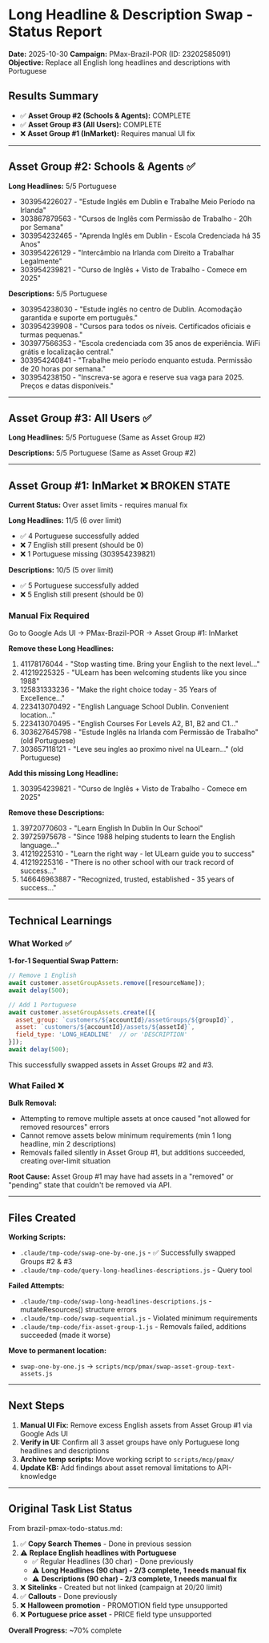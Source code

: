 # Long Headline & Description Swap - Status Report

**Date:** 2025-10-30
**Campaign:** PMax-Brazil-POR (ID: 23202585091)
**Objective:** Replace all English long headlines and descriptions with Portuguese

## Results Summary

- ✅ **Asset Group #2 (Schools & Agents):** COMPLETE
- ✅ **Asset Group #3 (All Users):** COMPLETE
- ❌ **Asset Group #1 (InMarket):** Requires manual UI fix

---

## Asset Group #2: Schools & Agents ✅

**Long Headlines:** 5/5 Portuguese
- 303954226027 - "Estude Inglês em Dublin e Trabalhe Meio Período na Irlanda"
- 303867879563 - "Cursos de Inglês com Permissão de Trabalho - 20h por Semana"
- 303954232465 - "Aprenda Inglês em Dublin - Escola Credenciada há 35 Anos"
- 303954226129 - "Intercâmbio na Irlanda com Direito a Trabalhar Legalmente"
- 303954239821 - "Curso de Inglês + Visto de Trabalho - Comece em 2025"

**Descriptions:** 5/5 Portuguese
- 303954238030 - "Estude inglês no centro de Dublin. Acomodação garantida e suporte em português."
- 303954239908 - "Cursos para todos os níveis. Certificados oficiais e turmas pequenas."
- 303977566353 - "Escola credenciada com 35 anos de experiência. WiFi grátis e localização central."
- 303954240841 - "Trabalhe meio período enquanto estuda. Permissão de 20 horas por semana."
- 303954238150 - "Inscreva-se agora e reserve sua vaga para 2025. Preços e datas disponíveis."

---

## Asset Group #3: All Users ✅

**Long Headlines:** 5/5 Portuguese
(Same as Asset Group #2)

**Descriptions:** 5/5 Portuguese
(Same as Asset Group #2)

---

## Asset Group #1: InMarket ❌ BROKEN STATE

**Current Status:** Over asset limits - requires manual fix

**Long Headlines:** 11/5 (6 over limit)
- ✅ 4 Portuguese successfully added
- ❌ 7 English still present (should be 0)
- ❌ 1 Portuguese missing (303954239821)

**Descriptions:** 10/5 (5 over limit)
- ✅ 5 Portuguese successfully added
- ❌ 5 English still present (should be 0)

### Manual Fix Required

Go to Google Ads UI → PMax-Brazil-POR → Asset Group #1: InMarket

**Remove these Long Headlines:**
1. 41178176044 - "Stop wasting time. Bring your English to the next level..."
2. 41219225325 - "ULearn has been welcoming students like you since 1988"
3. 125831333236 - "Make the right choice today - 35 Years of Excellence..."
4. 223413070492 - "English Language School Dublin. Convenient location..."
5. 223413070495 - "English Courses For Levels A2, B1, B2 and C1..."
6. 303627645798 - "Estude Inglês na Irlanda com Permissão de Trabalho" (old Portuguese)
7. 303657118121 - "Leve seu ingles ao proximo nivel na ULearn..." (old Portuguese)

**Add this missing Long Headline:**
1. 303954239821 - "Curso de Inglês + Visto de Trabalho - Comece em 2025"

**Remove these Descriptions:**
1. 39720770603 - "Learn English In Dublin In Our School"
2. 39725975678 - "Since 1988 helping students to learn the English language..."
3. 41219225310 - "Learn the right way - let ULearn guide you to success"
4. 41219225316 - "There is no other school with our track record of success..."
5. 146646963887 - "Recognized, trusted, established - 35 years of success..."

---

## Technical Learnings

### What Worked ✅

**1-for-1 Sequential Swap Pattern:**
```javascript
// Remove 1 English
await customer.assetGroupAssets.remove([resourceName]);
await delay(500);

// Add 1 Portuguese
await customer.assetGroupAssets.create([{
  asset_group: `customers/${accountId}/assetGroups/${groupId}`,
  asset: `customers/${accountId}/assets/${assetId}`,
  field_type: 'LONG_HEADLINE'  // or 'DESCRIPTION'
}]);
await delay(500);
```

This successfully swapped assets in Asset Groups #2 and #3.

### What Failed ❌

**Bulk Removal:**
- Attempting to remove multiple assets at once caused "not allowed for removed resources" errors
- Cannot remove assets below minimum requirements (min 1 long headline, min 2 descriptions)
- Removals failed silently in Asset Group #1, but additions succeeded, creating over-limit situation

**Root Cause:** Asset Group #1 may have had assets in a "removed" or "pending" state that couldn't be removed via API.

---

## Files Created

**Working Scripts:**
- `.claude/tmp-code/swap-one-by-one.js` - ✅ Successfully swapped Groups #2 & #3
- `.claude/tmp-code/query-long-headlines-descriptions.js` - Query tool

**Failed Attempts:**
- `.claude/tmp-code/swap-long-headlines-descriptions.js` - mutateResources() structure errors
- `.claude/tmp-code/swap-sequential.js` - Violated minimum requirements
- `.claude/tmp-code/fix-asset-group-1.js` - Removals failed, additions succeeded (made it worse)

**Move to permanent location:**
- `swap-one-by-one.js` → `scripts/mcp/pmax/swap-asset-group-text-assets.js`

---

## Next Steps

1. **Manual UI Fix:** Remove excess English assets from Asset Group #1 via Google Ads UI
2. **Verify in UI:** Confirm all 3 asset groups have only Portuguese long headlines and descriptions
3. **Archive temp scripts:** Move working script to `scripts/mcp/pmax/`
4. **Update KB:** Add findings about asset removal limitations to API-knowledge

---

## Original Task List Status

From brazil-pmax-todo-status.md:

1. ✅ **Copy Search Themes** - Done in previous session
2. ⚠️ **Replace English headlines with Portuguese**
   - ✅ Regular Headlines (30 char) - Done previously
   - ⚠️ **Long Headlines (90 char) - 2/3 complete, 1 needs manual fix**
   - ⚠️ **Descriptions (90 char) - 2/3 complete, 1 needs manual fix**
3. ❌ **Sitelinks** - Created but not linked (campaign at 20/20 limit)
4. ✅ **Callouts** - Done previously
5. ❌ **Halloween promotion** - PROMOTION field type unsupported
6. ❌ **Portuguese price asset** - PRICE field type unsupported

**Overall Progress:** ~70% complete
